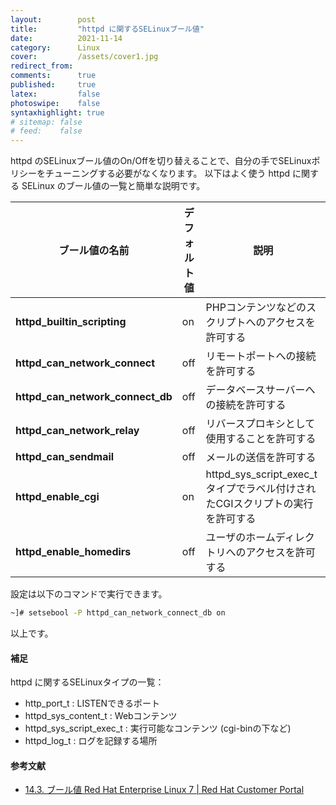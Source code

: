 ```yaml
---
layout:        post
title:         "httpd に関するSELinuxブール値"
date:          2021-11-14
category:      Linux
cover:         /assets/cover1.jpg
redirect_from:
comments:      true
published:     true
latex:         false
photoswipe:    false
syntaxhighlight: true
# sitemap: false
# feed:    false
---
```


httpd のSELinuxブール値のOn/Offを切り替えることで、自分の手でSELinuxポリシーをチューニングする必要がなくなります。
以下はよく使う httpd に関する SELinux のブール値の一覧と簡単な説明です。

| ブール値の名前 | デフォルト値 | 説明
|---|---|---
| **httpd_builtin_scripting** | on | PHPコンテンツなどのスクリプトへのアクセスを許可する
| **httpd_can_network_connect** | off | リモートポートへの接続を許可する
| **httpd_can_network_connect_db** | off | データベースサーバーへの接続を許可する
| **httpd_can_network_relay** | off | リバースプロキシとして使用することを許可する
| **httpd_can_sendmail** | off | メールの送信を許可する
| **httpd_enable_cgi** | on | httpd_sys_script_exec_t タイプでラベル付けされたCGIスクリプトの実行を許可する
| **httpd_enable_homedirs** | off | ユーザのホームディレクトリへのアクセスを許可する

設定は以下のコマンドで実行できます。
```bash
~]# setsebool -P httpd_can_network_connect_db on
```

以上です。

#### 補足
httpd に関するSELinuxタイプの一覧：
- http_port_t : LISTENできるポート
- httpd_sys_content_t : Webコンテンツ
- httpd_sys_script_exec_t : 実行可能なコンテンツ (cgi-binの下など)
- httpd_log_t : ログを記録する場所

#### 参考文献
- [14.3. ブール値 Red Hat Enterprise Linux 7 \| Red Hat Customer Portal](https://access.redhat.com/documentation/ja-jp/red_hat_enterprise_linux/7/html/selinux_users_and_administrators_guide/sect-managing_confined_services-the_apache_http_server-booleans)
